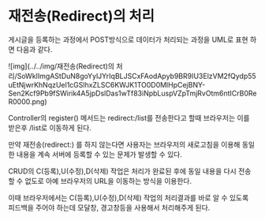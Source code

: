 # 재전송(Redirect)의 처리

게시글을 등록하는 과정에서 POST방식으로 데이터가 처리되는 과정을 UML로 표현 하면 다음과 같다.

![img](../../img/재전송(Redirect)의 처리/SoWkIImgAStDuN8goYylJYrIqBLJSCxFAodApyb9BR9IU3ElzVM2fQydp55uEtNjwrKhNqzUel1cGSlhxZLSC6KWJK1TO0D0MlHpCejBNY-Sen2Kcf9Pb9fSWirik4A5jpDslDas1wTf83iNpbLuspVZpTmjRvOtm6ntICrB0ReR0000.png)

Controller의 register() 메서드는 redirect:/list를 전송한다고 할때 브라우저는 이를 받은후 /list로 이동하게 된다.

만약 재전송(redirect:) 를 하지 않는다면 사용자는 브라우저의 새로고침을 이용해 동일한 내용을 계속 서버에 등록할 수 있는 문제가 발생할 수 있다.

CRUD의 C(등록),U(수정),D(삭제) 작업은 처리가 완료된 후에 동일 내용을 다시 전송할 수 없도로 아예 브라우저의 URL을 이동하는 방식을 이용한다.

이때 브라우저에서는 C(등록),U(수정),D(삭제) 작업의 처리결과를 바로 알 수 있도록 피드백을 주어야 하는데 모달창, 경고창등을 사용해서 처리해주게 된다.
